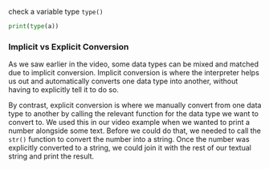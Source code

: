 check a variable type `type()` 
```python
print(type(a))
```

### Implicit vs Explicit Conversion
As we saw earlier in the video, some data types can be mixed and matched due to implicit conversion. Implicit conversion is where the interpreter helps us out and automatically converts one data type into another, without having to explicitly tell it to do so.

By contrast, explicit conversion is where we manually convert from one data type to another by calling the relevant function for the data type we want to convert to. We used this in our video example when we wanted to print a number alongside some text. Before we could do that, we needed to call the `str()` function to convert the number into a string. Once the number was explicitly converted to a string, we could join it with the rest of our textual string and print the result.